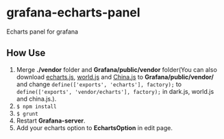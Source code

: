 # grafana-echarts-panel
Echarts panel for grafana
## How Use
1. Merge **./vendor** folder and **Grafana/public/vendor** folder(You can also download [echarts.js](http://echarts.baidu.com/download.html), [world.js](http://echarts.baidu.com/download-map.html) and [China.js](http://echarts.baidu.com/download-map.html) to **Grafana/public/vendor/** and change `define(['exports', 'echarts'], factory);` to `define(['exports', 'vendor/echarts'], factory);` in dark.js, world.js and china.js.).
2. `$ npm install`
3. `$ grunt`
4. Restart **Grafana-server**.
5. Add your echarts option to **EchartsOption** in edit page.
